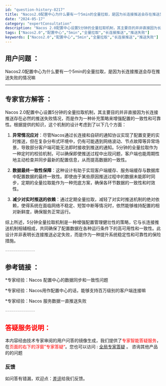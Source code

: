 ```yaml
---
id: "question-history-8217"
title: "Nacos2.0配置中心为什么要有一个5min的全量拉取，是因为长连接推送会存在推送失败的情况嘛"
date: "2024-05-17"
category: "expertConsultation"
description: "Nacos 2.0配置中心设置5分钟的全量拉取机制，其主要目的并非直接因为长连接推送存在必然的推送失败情况，而是作为一种补充策略来增强配置的一致性和可靠性。根据提供的知识，这个机制的设计考虑到了以下几个方面：1. **异常情况应对**：尽管Nacos通过长连接和自研的通知协议实现了配置变更的实时推送"
tags: ["Nacos2.0","配置中心","5min","全量拉取","长连接推送","推送失败"]
keywords: ["Nacos2.0","配置中心","5min","全量拉取","长连接推送","推送失败"]
---
```


## 用户问题 ： 
 Nacos2.0配置中心为什么要有一个5min的全量拉取，是因为长连接推送会存在推送失败的情况嘛  

---------------
## 专家官方解答 ：

Nacos 2.0配置中心设置5分钟的全量拉取机制，其主要目的并非直接因为长连接推送存在必然的推送失败情况，而是作为一种补充策略来增强配置的一致性和可靠性。根据提供的知识，这个机制的设计考虑到了以下几个方面：

1. **异常情况应对**：尽管Nacos通过长连接和自研的通知协议实现了配置变更的实时推送，但在复杂分布式环境中，仍有可能遇到网络波动、节点故障等异常场景，导致部分客户端可能无法即时接收到推送的通知。5分钟的全量拉取作为一种定时的校验机制，可以确保即使推送过程中出现问题，客户端也能周期性地主动检查并同步最新的配置信息，从而提高数据的一致性。

2. **数据最终一致性保障**：这种设计有助于实现客户端缓存、服务端缓存与数据库中配置数据的最终一致性。即使由于某些原因推送过程中的数据未能即时同步，定期的全量拉取能作为一种兜底方案，确保各环节数据的一致性和时效性。

3. **减少对实时推送的依赖**：通过定期全量拉取，减轻了对实时推送机制的绝对依赖，使得系统在面临网络不稳定、短暂中断等情况时，依然能够维持配置的相对新鲜度，确保服务正常运行。

综上所述，5分钟全量拉取机制是一种增强配置管理健壮性的策略，它与长连接推送机制相辅相成，共同确保了配置数据在各种运行条件下的高可用性和一致性。此设计并非表明长连接推送必定失败，而是作为一种提升系统稳定性和可靠性的保险措施。


<font color="#949494">---------------</font> 


## 参考链接 ：

*专家经验：Nacos 配置中心的数据同步和一致性问题 
 
 *专家经验：Nacos用作配置中心的话，能够支持百万级别的客户端连接嘛 
 
 *专家经验：Nacos 服务数据一直推送失败 


 <font color="#949494">---------------</font> 
 


## <font color="#FF0000">答疑服务说明：</font> 

本内容经由技术专家审阅的用户问答的镜像生成，我们提供了<font color="#FF0000">专家智能答疑服务</font>，在<font color="#FF0000">页面的右下的浮窗”专家答疑“</font>。您也可以访问 : [全局专家答疑](https://answer.opensource.alibaba.com/docs/intro) 。 咨询其他产品的的问题

### 反馈
如问答有错漏，欢迎点：[差评](https://ai.nacos.io/user/feedbackByEnhancerGradePOJOID?enhancerGradePOJOId=13574)给我们反馈。
